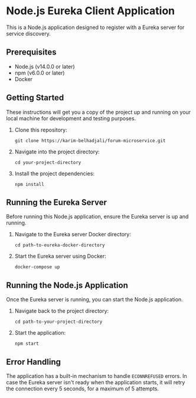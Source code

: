 # Node.js Eureka Client Application

This is a Node.js application designed to register with a Eureka server for service discovery.

## Prerequisites

- Node.js (v14.0.0 or later)
- npm (v6.0.0 or later)
- Docker

## Getting Started

These instructions will get you a copy of the project up and running on your local machine for development and testing purposes.

1. Clone this repository:
   ```
   git clone https://karim-belhadjali/forum-microservice.git
   ```
2. Navigate into the project directory:
   ```
   cd your-project-directory
   ```
3. Install the project dependencies:
   ```
   npm install
   ```

## Running the Eureka Server

Before running this Node.js application, ensure the Eureka server is up and running.

1. Navigate to the Eureka server Docker directory:
   ```
   cd path-to-eureka-docker-directory
   ```
2. Start the Eureka server using Docker:
   ```
   docker-compose up
   ```

## Running the Node.js Application

Once the Eureka server is running, you can start the Node.js application.

1. Navigate back to the project directory:
   ```
   cd path-to-your-project-directory
   ```
2. Start the application:
   ```
   npm start
   ```

## Error Handling

The application has a built-in mechanism to handle `ECONNREFUSED` errors. In case the Eureka server isn't ready when the application starts, it will retry the connection every 5 seconds, for a maximum of 5 attempts.
